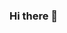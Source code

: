### Hi there 👋

<!--
**aleyna-cihangir/aleyna-cihangir** is a ✨ _special_ ✨ repository because its `README.md` (this file) appears on your GitHub profile.

Here are some ideas to get you started:

- 🔭 I’m currently working on Python 
- 🌱 I’m currently learning Artificial Intelligence
- 📫 How to reach me: aleynaacihangir@gmail.com
-->
